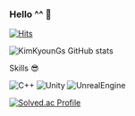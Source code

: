 ### Hello ^^  👋

[![Hits](https://hits.seeyoufarm.com/api/count/incr/badge.svg?url=https%3A%2F%2Fgithub.com%2FKimKyounGs&count_bg=%23000000&title_bg=%23E50000&icon=&icon_color=%23E7E7E7&title=hits&edge_flat=false)](https://hits.seeyoufarm.com)


![KimKyounGs GitHub stats](https://github-readme-stats.vercel.app/api?username=KimKyounGs&show_icons=true&bg_color=0000011)


Skills 😎

![C++](https://img.shields.io/badge/C++-00599C.svg?&style=for-the-badge&logo=C++&logoColor=white)
![Unity](https://img.shields.io/badge/Unity-FFFFFF.svg?&style=for-the-badge&logo=Unity&logoColor=black)
![UnrealEngine](https://img.shields.io/badge/UnrealEngine-0E1128.svg?&style=for-the-badge&logo=UnrealEngine&logoColor=black)


[![Solved.ac Profile](http://mazassumnida.wtf/api/v2/generate_badge?boj=ruddlf5113)](https://solved.ac/ruddlf5113/)
